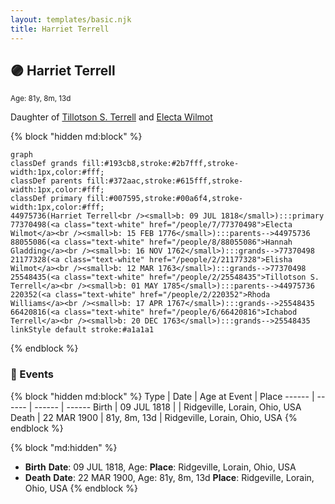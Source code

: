 ```yaml
---
layout: templates/basic.njk
title: Harriet Terrell
---
```

## 🟣 Harriet Terrell
<small>Age: 81y, 8m, 13d</small>

Daughter of [Tillotson S. Terrell](/people/2/25548435) and [Electa Wilmot](/people/7/77370498)

{% block "hidden md:block" %}
```mermaid
graph
classDef grands fill:#193cb8,stroke:#2b7fff,stroke-width:1px,color:#fff;
classDef parents fill:#372aac,stroke:#615fff,stroke-width:1px,color:#fff;
classDef primary fill:#007595,stroke:#00a6f4,stroke-width:1px,color:#fff;
44975736(Harriet Terrell<br /><small>b: 09 JUL 1818</small>):::primary
77370498(<a class="text-white" href="/people/7/77370498">Electa Wilmot</a><br /><small>b: 15 FEB 1776</small>):::parents-->44975736
88055086(<a class="text-white" href="/people/8/88055086">Hannah Gladding</a><br /><small>b: 16 NOV 1762</small>):::grands-->77370498
21177328(<a class="text-white" href="/people/2/21177328">Elisha Wilmot</a><br /><small>b: 12 MAR 1763</small>):::grands-->77370498
25548435(<a class="text-white" href="/people/2/25548435">Tillotson S. Terrell</a><br /><small>b: 01 MAY 1785</small>):::parents-->44975736
220352(<a class="text-white" href="/people/2/220352">Rhoda Williams</a><br /><small>b: 17 APR 1767</small>):::grands-->25548435
66420816(<a class="text-white" href="/people/6/66420816">Ichabod Terrell</a><br /><small>b: 20 DEC 1763</small>):::grands-->25548435
linkStyle default stroke:#a1a1a1
```
{% endblock %}

### 📆 Events

{% block "hidden md:block" %}
Type | Date | Age at Event | Place
------ | ------ | ------ | ------
Birth | 09 JUL 1818 |  | Ridgeville, Lorain, Ohio, USA
Death | 22 MAR 1900 | 81y, 8m, 13d | Ridgeville, Lorain, Ohio, USA
{% endblock %}

{% block "md:hidden" %}
- **Birth**
**Date**: 09 JUL 1818, Age:
**Place**: Ridgeville, Lorain, Ohio, USA
- **Death**
**Date**: 22 MAR 1900, Age: 81y, 8m, 13d
**Place**: Ridgeville, Lorain, Ohio, USA
{% endblock %}
